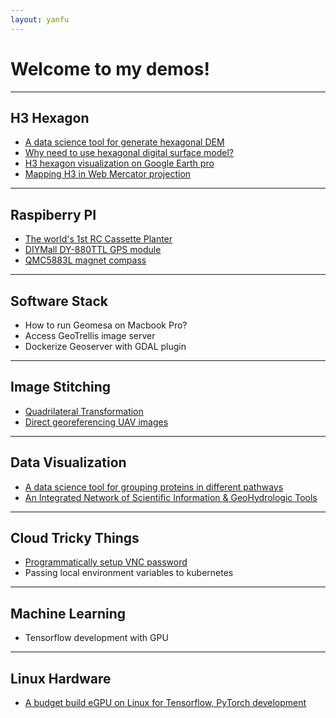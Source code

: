 ```yaml
---
layout: yanfu
---
```


# [](#header-1) Welcome to my demos!
---

## [](#header-2) H3 Hexagon
  - [A data science tool for generate hexagonal DEM](docs/AwsLidarH3.md)
  - [Why need to use hexagonal digital surface model?](docs/WhyUseHexagon.md)
  - [H3 hexagon visualization on Google Earth pro](docs/GoogleEarthH3Vis.md)
  - [Mapping H3 in Web Mercator projection](docs/H3Distortions.md)

---
  
## [](#header-2) Raspiberry PI
  - [The world's 1st RC Cassette Planter](docs/CassettePlanter.md)
  - [DIYMall DY-880TTL GPS module](docs/DY880TTL.md)
  - [QMC5883L magnet compass](docs/PyQMC5883L.md)

---
  
## [](#header-2) Software Stack
  - How to run Geomesa on Macbook Pro?
  - Access GeoTrellis image server
  - Dockerize Geoserver with GDAL plugin

---
  
## [](#header-2) Image Stitching
  - [Quadrilateral Transformation](docs/QuadrilateralTransformation.md)
  - [Direct georeferencing UAV images](docs/UavDirectGeoreferencing.md)

---
  
## [](#header-2) Data Visualization
  - [A data science tool for grouping proteins in different pathways](docs/ProteomicsGroupingByWeight.md)
  - [An Integrated Network of Scientific Information & GeoHydrologic Tools](https://nednr.nebraska.gov/insight/)

---
  
## [](#header-2) Cloud Tricky Things
  - [Programmatically setup VNC password](docs/VNCansible.md)
  - Passing local environment variables to kubernetes

---
  
## [](#header-2) Machine Learning
  - Tensorflow development with GPU

---
  
## [](#header-2) Linux Hardware
  - [A budget build eGPU on Linux for Tensorflow, PyTorch development](docs/LinuxGPU.md)